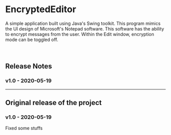 # EncryptedEditor
A simple application built using Java's Swing toolkit.
This program mimics the UI design of Microsoft's Notepad software.
This software has the ability to encrypt messages from the user.
Within the Edit window, encryption mode can be toggled off.
<br/><br/><br/>

## Release Notes ##
### v1.0 - 2020-05-19 ###
---
Original release of the project
---

### v1.0 - 2020-05-19 ###
Fixed some stuffs
